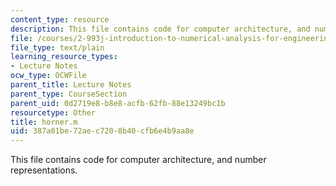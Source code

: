 ```yaml
---
content_type: resource
description: This file contains code for computer architecture, and number representations.
file: /courses/2-993j-introduction-to-numerical-analysis-for-engineering-13-002j-spring-2005/387a01be72aec7208b40cfb6e4b9aa8e_horner.m
file_type: text/plain
learning_resource_types:
- Lecture Notes
ocw_type: OCWFile
parent_title: Lecture Notes
parent_type: CourseSection
parent_uid: 0d2719e8-b8e8-acfb-62fb-88e13249bc1b
resourcetype: Other
title: horner.m
uid: 387a01be-72ae-c720-8b40-cfb6e4b9aa8e
---
```

This file contains code for computer architecture, and number representations.

